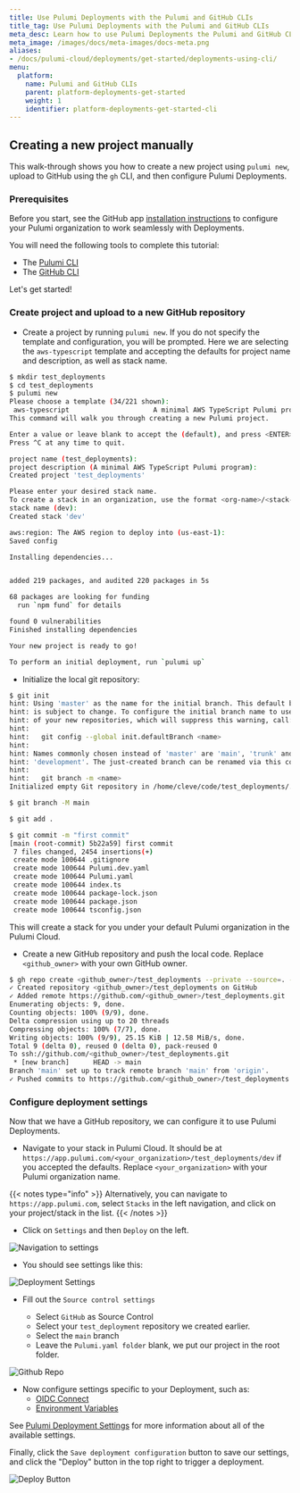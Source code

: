 ```yaml
---
title: Use Pulumi Deployments with the Pulumi and GitHub CLIs
title_tag: Use Pulumi Deployments with the Pulumi and GitHub CLIs
meta_desc: Learn how to use Pulumi Deployments the Pulumi and GitHub CLIs
meta_image: /images/docs/meta-images/docs-meta.png
aliases:
- /docs/pulumi-cloud/deployments/get-started/deployments-using-cli/
menu:
  platform:
    name: Pulumi and GitHub CLIs
    parent: platform-deployments-get-started
    weight: 1
    identifier: platform-deployments-get-started-cli
---
```


## Creating a new project manually

This walk-through shows you how to create a new project using `pulumi new`, upload to GitHub using the `gh` CLI, and then configure Pulumi Deployments.

### Prerequisites

Before you start, see the GitHub app [installation instructions](/docs/platform/deployments/reference/#github-app-installation) to configure your Pulumi organization to work seamlessly with Deployments.

You will need the following tools to complete this tutorial:

* The [Pulumi CLI](/docs/install/)
* The [GitHub CLI](https://cli.github.com/)

Let's get started!

### Create project and upload to a new GitHub repository

* Create a project by running `pulumi new`.  If you do not specify the template and configuration, you will be prompted.
Here we are selecting the `aws-typescript` template and accepting the defaults for project name and description, as well as stack name.

```bash
$ mkdir test_deployments
$ cd test_deployments
$ pulumi new
Please choose a template (34/221 shown):
 aws-typescript                     A minimal AWS TypeScript Pulumi program
This command will walk you through creating a new Pulumi project.

Enter a value or leave blank to accept the (default), and press <ENTER>.
Press ^C at any time to quit.

project name (test_deployments):
project description (A minimal AWS TypeScript Pulumi program):
Created project 'test_deployments'

Please enter your desired stack name.
To create a stack in an organization, use the format <org-name>/<stack-name> (e.g. `acmecorp/dev`).
stack name (dev):
Created stack 'dev'

aws:region: The AWS region to deploy into (us-east-1):
Saved config

Installing dependencies...


added 219 packages, and audited 220 packages in 5s

68 packages are looking for funding
  run `npm fund` for details

found 0 vulnerabilities
Finished installing dependencies

Your new project is ready to go!

To perform an initial deployment, run `pulumi up`
```

* Initialize the local git repository:

```bash
$ git init
hint: Using 'master' as the name for the initial branch. This default branch name
hint: is subject to change. To configure the initial branch name to use in all
hint: of your new repositories, which will suppress this warning, call:
hint:
hint:   git config --global init.defaultBranch <name>
hint:
hint: Names commonly chosen instead of 'master' are 'main', 'trunk' and
hint: 'development'. The just-created branch can be renamed via this command:
hint:
hint:   git branch -m <name>
Initialized empty Git repository in /home/cleve/code/test_deployments/.git/

$ git branch -M main

$ git add .

$ git commit -m "first commit"
[main (root-commit) 5b22a59] first commit
 7 files changed, 2454 insertions(+)
 create mode 100644 .gitignore
 create mode 100644 Pulumi.dev.yaml
 create mode 100644 Pulumi.yaml
 create mode 100644 index.ts
 create mode 100644 package-lock.json
 create mode 100644 package.json
 create mode 100644 tsconfig.json
```

This will create a stack for you under your default Pulumi organization in the Pulumi Cloud.

* Create a new GitHub repository and push the local code.  Replace `<github_owner>` with your own GitHub owner.

```bash
$ gh repo create <github_owner>/test_deployments --private --source=. --push
✓ Created repository <github_owner>/test_deployments on GitHub
✓ Added remote https://github.com/<github_owner>/test_deployments.git
Enumerating objects: 9, done.
Counting objects: 100% (9/9), done.
Delta compression using up to 20 threads
Compressing objects: 100% (7/7), done.
Writing objects: 100% (9/9), 25.15 KiB | 12.58 MiB/s, done.
Total 9 (delta 0), reused 0 (delta 0), pack-reused 0
To ssh://github.com/<github_owner>/test_deployments.git
 * [new branch]      HEAD -> main
Branch 'main' set up to track remote branch 'main' from 'origin'.
✓ Pushed commits to https://github.com/<github_owner>/test_deployments.git
```

### Configure deployment settings

Now that we have a GitHub repository, we can configure it to use Pulumi Deployments.

* Navigate to your stack in Pulumi Cloud.  It should be at `https://app.pulumi.com/<your_organization>/test_deployments/dev` if you accepted the defaults.  Replace `<your_organization>` with your Pulumi organization name.

{{< notes type="info" >}}
Alternatively, you can navigate to `https://app.pulumi.com`, select `Stacks` in the left navigation, and click on your project/stack in the list.
{{< /notes >}}

* Click on `Settings` and then `Deploy` on the left.

![Navigation to settings](../../ui-deployment-settings-nav.gif)

* You should see settings like this:

![Deployment Settings](../../ui-settings.png)

* Fill out the `Source control settings`

  * Select `GitHub` as Source Control
  * Select your `test_deployment` repository we created earlier.
  * Select the `main` branch
  * Leave the `Pulumi.yaml folder` blank, we put our project in the root folder.

![Github Repo](../../ui-github-repo.gif)

* Now configure settings specific to your Deployment, such as:
  * [OIDC Connect](/docs/pulumi-cloud/oidc/)
  * [Environment Variables](/docs/platform/deployments/reference/#environment-variables)

See [Pulumi Deployment Settings](/docs/platform/deployments/using/settings) for more information about all of the available settings.

Finally, click the `Save deployment configuration` button to save our settings, and click the "Deploy" button in the top right to trigger a deployment.

![Deploy Button](../../ui-deploy-button.gif)
